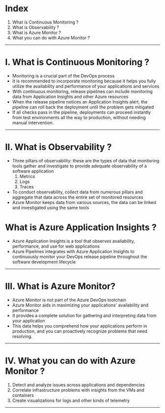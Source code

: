# Index
1. What is Continuous Monitoring ?
2. What is Observability ?
3. What is Azure Monitor ?
4. What you can do with Azure Monitor ?
------------------------------------------------------------------------------------------------------------------------------------------------------------------------------------------------------------------------------------------------------------------------------------------------------
# I. What is Continuous Monitoring ?
 - Monitoring is a crucial part of the DevOps process
 - It is recommended to incorporate monitoring because it helps you fully utilize the availability and performance of your applications and services
 - With continuous monitoring, release pipelines can include monitoring data from Application Insights and other Azure resources
 - When the release pipeline notices an Application Insights alert, the pipeline can roll back the deployment until the problem gets mitigated
 - If all checks pass in the pipeline, deployments can proceed instantly from test environments all the way to production, without needing manual intervention. 
------------------------------------------------------------------------------------------------------------------------------------------------------------------------------------------------------------------------------------------------------------------------------------------------------
# II. What is Observability ?
 - Three pillars of observability: these are the types of data that monitoring tools gather and investigate to provide adequate observability of a software application
    1. Metrics
    2. Logs
    3. Traces 
 - To conduct observability, collect data from numerous pillars and aggregate that data across the entire set of monitored resources
 - Azure Monitor keeps data from various sources, the data can be linked and investigated using the same tools
 
 # What is Azure Application Insights ?
 - Azure Application Insights is a tool that observes availability, performance, and use for web applications
 - Azure Pipelines integrates with Azure Application Insights to continuously monitor your DevOps release pipeline throughout the software development lifecycle
  
------------------------------------------------------------------------------------------------------------------------------------------------------------------------------------------------------------------------------------------------------------------------------------------------------
# III. What is Azure Monitor?
 - Azure Monitor is not part of the Azure DevOps toolchain
 - Azure Monitor aids in maximizing your applications' availability and performance
 - It provides a complete solution for gathering and interpreting data from your application
 - This data helps you comprehend how your applications perform in production, and you can proactively recognize problems that need resolving.

------------------------------------------------------------------------------------------------------------------------------------------------------------------------------------------------------------------------------------------------------------------------------------------------------
# IV. What you can do with Azure Monitor ?
 1. Detect and analyze issues across applications and dependencies
 2. Correlate infrastructure problems with insights from the VMs and containers
 3. Create visualizations for logs and other kinds of telemetry

------------------------------------------------------------------------------------------------------------------------------------------------------------------------------------------------------------------------------------------------------------------------------------------------------
